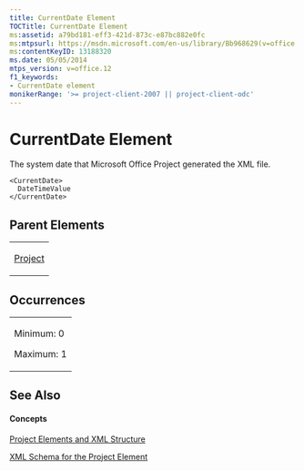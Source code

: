 ```yaml
---
title: CurrentDate Element
TOCTitle: CurrentDate Element
ms:assetid: a79bd181-eff3-421d-873c-e87bc882e0fc
ms:mtpsurl: https://msdn.microsoft.com/en-us/library/Bb968629(v=office.12)
ms:contentKeyID: 13188320
ms.date: 05/05/2014
mtps_version: v=office.12
f1_keywords:
- CurrentDate element
monikerRange: '>= project-client-2007 || project-client-odc'
---
```


# CurrentDate Element




The system date that Microsoft Office Project generated the XML file.

    <CurrentDate>
      DateTimeValue
    </CurrentDate>

## Parent Elements

<table>
<colgroup>
<col style="width: 100%" />
</colgroup>
<tbody>
<tr class="odd">
<td><p><a href="bb968701(v=office.12).md">Project</a></p></td>
</tr>
</tbody>
</table>

## Occurrences

<table>
<colgroup>
<col style="width: 100%" />
</colgroup>
<tbody>
<tr class="odd">
<td><p>Minimum: 0</p>
<p>Maximum: 1</p></td>
</tr>
</tbody>
</table>

## See Also

#### Concepts

[Project Elements and XML Structure](project-elements-and-xml-structure.md)

[XML Schema for the Project Element](xml-schema-for-the-project-element.md)

